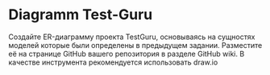 # Diagramm Test-Guru
Создайте ER-диаграмму проекта TestGuru, основываясь на сущностях моделей которые были определены в предыдущем задании. Разместите её на странице GitHub вашего репозитория в разделе GitHub wiki. В качестве инструмента рекомендуется использовать draw.io
